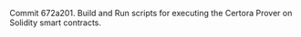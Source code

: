 Commit 672a201.                    Build and Run scripts for executing the Certora Prover on Solidity smart contracts.